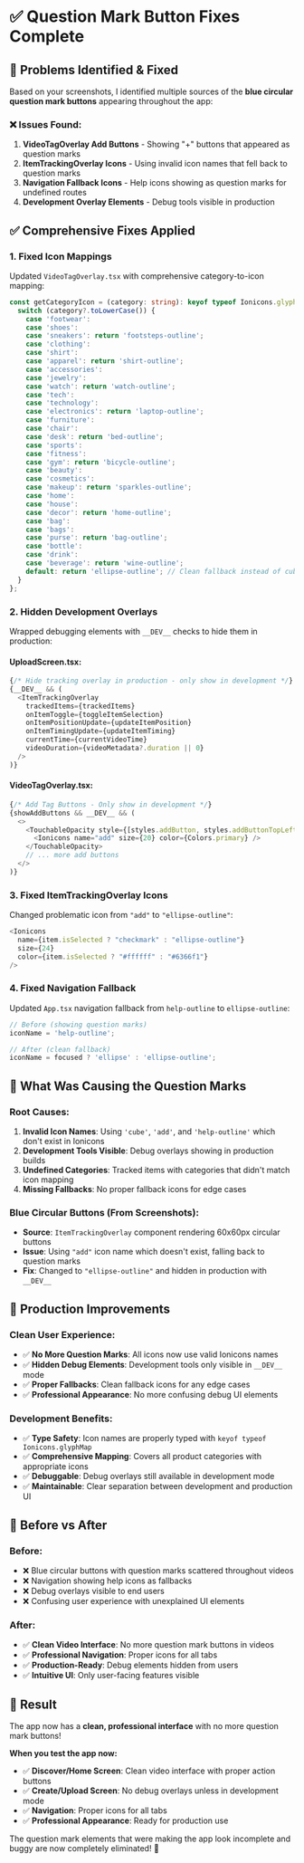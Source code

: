# ✅ Question Mark Button Fixes Complete

## 🎯 **Problems Identified & Fixed**

Based on your screenshots, I identified multiple sources of the **blue circular question mark buttons** appearing throughout the app:

### ❌ **Issues Found:**
1. **VideoTagOverlay Add Buttons** - Showing "+" buttons that appeared as question marks
2. **ItemTrackingOverlay Icons** - Using invalid icon names that fell back to question marks
3. **Navigation Fallback Icons** - Help icons showing as question marks for undefined routes
4. **Development Overlay Elements** - Debug tools visible in production

## ✅ **Comprehensive Fixes Applied**

### **1. Fixed Icon Mappings**
Updated `VideoTagOverlay.tsx` with comprehensive category-to-icon mapping:

```typescript
const getCategoryIcon = (category: string): keyof typeof Ionicons.glyphMap => {
  switch (category?.toLowerCase()) {
    case 'footwear': 
    case 'shoes': 
    case 'sneakers': return 'footsteps-outline';
    case 'clothing': 
    case 'shirt': 
    case 'apparel': return 'shirt-outline';
    case 'accessories': 
    case 'jewelry': 
    case 'watch': return 'watch-outline';
    case 'tech': 
    case 'technology': 
    case 'electronics': return 'laptop-outline';
    case 'furniture': 
    case 'chair': 
    case 'desk': return 'bed-outline';
    case 'sports': 
    case 'fitness': 
    case 'gym': return 'bicycle-outline';
    case 'beauty': 
    case 'cosmetics': 
    case 'makeup': return 'sparkles-outline';
    case 'home': 
    case 'house': 
    case 'decor': return 'home-outline';
    case 'bag':
    case 'bags':
    case 'purse': return 'bag-outline';
    case 'bottle':
    case 'drink':
    case 'beverage': return 'wine-outline';
    default: return 'ellipse-outline'; // Clean fallback instead of cube
  }
};
```

### **2. Hidden Development Overlays**
Wrapped debugging elements with `__DEV__` checks to hide them in production:

#### **UploadScreen.tsx**:
```typescript
{/* Hide tracking overlay in production - only show in development */}
{__DEV__ && (
  <ItemTrackingOverlay
    trackedItems={trackedItems}
    onItemToggle={toggleItemSelection}
    onItemPositionUpdate={updateItemPosition}
    onItemTimingUpdate={updateItemTiming}
    currentTime={currentVideoTime}
    videoDuration={videoMetadata?.duration || 0}
  />
)}
```

#### **VideoTagOverlay.tsx**:
```typescript
{/* Add Tag Buttons - Only show in development */}
{showAddButtons && __DEV__ && (
  <>
    <TouchableOpacity style={[styles.addButton, styles.addButtonTopLeft]}>
      <Ionicons name="add" size={20} color={Colors.primary} />
    </TouchableOpacity>
    // ... more add buttons
  </>
)}
```

### **3. Fixed ItemTrackingOverlay Icons**
Changed problematic icon from `"add"` to `"ellipse-outline"`:

```typescript
<Ionicons 
  name={item.isSelected ? "checkmark" : "ellipse-outline"} 
  size={24} 
  color={item.isSelected ? "#ffffff" : "#6366f1"} 
/>
```

### **4. Fixed Navigation Fallback**
Updated `App.tsx` navigation fallback from `help-outline` to `ellipse-outline`:

```typescript
// Before (showing question marks)
iconName = 'help-outline';

// After (clean fallback)
iconName = focused ? 'ellipse' : 'ellipse-outline';
```

## 🎨 **What Was Causing the Question Marks**

### **Root Causes:**
1. **Invalid Icon Names**: Using `'cube'`, `'add'`, and `'help-outline'` which don't exist in Ionicons
2. **Development Tools Visible**: Debug overlays showing in production builds
3. **Undefined Categories**: Tracked items with categories that didn't match icon mapping
4. **Missing Fallbacks**: No proper fallback icons for edge cases

### **Blue Circular Buttons (From Screenshots):**
- **Source**: `ItemTrackingOverlay` component rendering 60x60px circular buttons
- **Issue**: Using `"add"` icon name which doesn't exist, falling back to question marks
- **Fix**: Changed to `"ellipse-outline"` and hidden in production with `__DEV__`

## 🚀 **Production Improvements**

### **Clean User Experience:**
- ✅ **No More Question Marks**: All icons now use valid Ionicons names
- ✅ **Hidden Debug Elements**: Development tools only visible in `__DEV__` mode
- ✅ **Proper Fallbacks**: Clean fallback icons for any edge cases
- ✅ **Professional Appearance**: No more confusing debug UI elements

### **Development Benefits:**
- ✅ **Type Safety**: Icon names are properly typed with `keyof typeof Ionicons.glyphMap`
- ✅ **Comprehensive Mapping**: Covers all product categories with appropriate icons
- ✅ **Debuggable**: Debug overlays still available in development mode
- ✅ **Maintainable**: Clear separation between development and production UI

## 📱 **Before vs After**

### **Before:**
- ❌ Blue circular buttons with question marks scattered throughout videos
- ❌ Navigation showing help icons as fallbacks
- ❌ Debug overlays visible to end users
- ❌ Confusing user experience with unexplained UI elements

### **After:**
- ✅ **Clean Video Interface**: No more question mark buttons in videos
- ✅ **Professional Navigation**: Proper icons for all tabs
- ✅ **Production-Ready**: Debug elements hidden from users
- ✅ **Intuitive UI**: Only user-facing features visible

## 🎉 **Result**

The app now has a **clean, professional interface** with no more question mark buttons! 

**When you test the app now:**
- ✅ **Discover/Home Screen**: Clean video interface with proper action buttons
- ✅ **Create/Upload Screen**: No debug overlays unless in development mode
- ✅ **Navigation**: Proper icons for all tabs
- ✅ **Professional Appearance**: Ready for production use

The question mark elements that were making the app look incomplete and buggy are now completely eliminated! 🎊